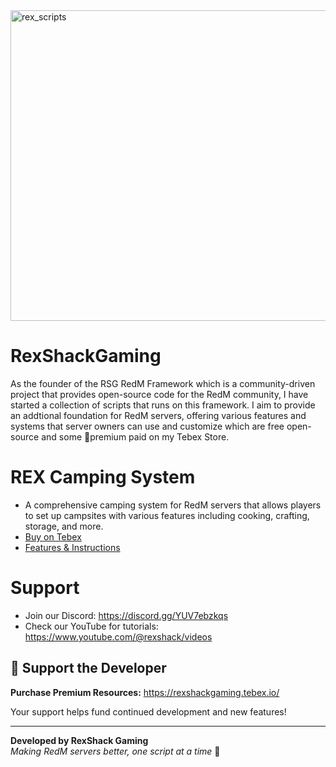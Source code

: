<img width="2948" height="497" alt="rex_scripts" src="https://github.com/user-attachments/assets/bccc94d2-0702-48aa-9868-08b05cc2a8bd" />

# RexShackGaming
As the founder of the RSG RedM Framework which is a community-driven project that provides open-source code for the RedM community, I have started a collection of scripts that runs on this framework.
I aim to provide an addtional foundation for RedM servers, offering various features and systems that server owners can use and customize which are free open-source and some 👑premium paid on my Tebex Store.

# REX Camping System
- A comprehensive camping system for RedM servers that allows players to set up campsites with various features including cooking, crafting, storage, and more.
- [Buy on Tebex](https://rexshackgaming.tebex.io/package/7070038)
- [Features & Instructions](https://github.com/Rexshack-RedM/rex-docs/blob/main/rex-camping.md)

# Support
- Join our Discord: https://discord.gg/YUV7ebzkqs
- Check our YouTube for tutorials: https://www.youtube.com/@rexshack/videos

## 💝 Support the Developer
**Purchase Premium Resources:** https://rexshackgaming.tebex.io/

Your support helps fund continued development and new features!

---

**Developed by RexShack Gaming**  
*Making RedM servers better, one script at a time* 🤠
